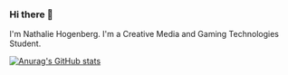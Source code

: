 ### Hi there 👋

I'm Nathalie Hogenberg.
I'm a Creative Media and Gaming Technologies Student.

[![Anurag's GitHub stats](https://github-readme-stats.vercel.app/api?username=Barth0l0m3w)](https://github.com/Barth0l0m3w/github-readme-stats)
